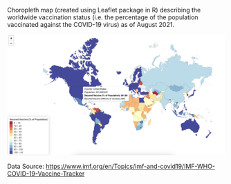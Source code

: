 Choropleth map (created using Leaflet package in R) describing the worldwide vaccination status (i.e. the percentage of the population vaccinated against the COVID-19 virus) as of August 2021.

![image](<./Map Screenshot.png>)

Data Source:
https://www.imf.org/en/Topics/imf-and-covid19/IMF-WHO-COVID-19-Vaccine-Tracker


